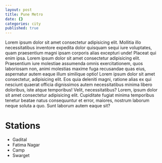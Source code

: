 ```yaml
---
layout: post
title: Pune Metro
date: {}
categories: city
published: true
---
```



<p>Lorem ipsum dolor sit amet consectetur adipisicing elit. Mollitia illo necessitatibus inventore expedita dolor quisquam sequi iure voluptates, quam praesentium magni ipsam corporis alias excepturi unde! Placeat qui enim ipsa.
    Lorem ipsum dolor sit amet consectetur adipisicing elit. Praesentium iure molestiae assumenda omnis exercitationem, quos laboriosam non, animi molestias maxime fuga recusandae quas eius, aspernatur autem eaque illum similique optio!
    Lorem ipsum dolor sit amet consectetur, adipisicing elit. Eos quia deleniti magni, ratione alias ex qui nesciunt quaerat officia dignissimos autem necessitatibus minima libero doloribus, iste atque temporibus! Velit, necessitatibus?
    Lorem, ipsum dolor sit amet consectetur adipisicing elit. Cupiditate fugiat minima temporibus tenetur beatae natus consequuntur et error, maiores, nostrum laborum neque soluta a quo. Sunt laborum autem eaque sit?
</p>

# Stations
- Gadital
- Fatima Nagar
- Camp
- Swarget
